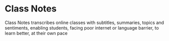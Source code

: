 # Class Notes

Class Notes transcribes online classes with subtitles, summaries, topics and sentiments, enabling students, facing poor internet or language barrier, to learn better, at their own pace
